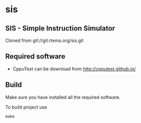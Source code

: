 # sis

SIS - Simple Instruction Simulator
-----------------------------------

Cloned from git://git.rtems.org/sis.git

## Required software

- CppuTest can be download from http://cpputest.github.io/ 

## Build

Make sure you have installed all the required software.

To build project use 

	make
